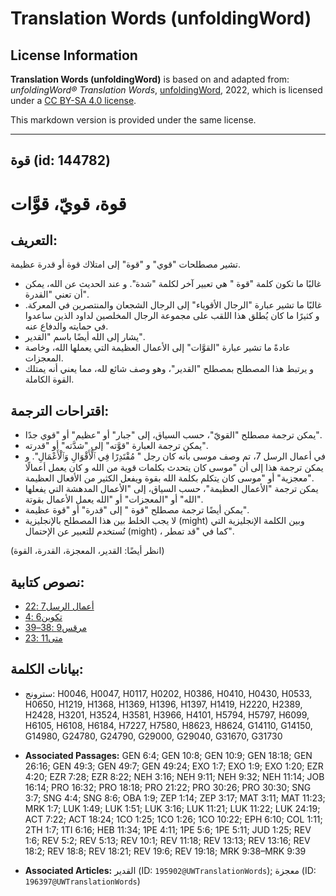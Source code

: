# Translation Words (unfoldingWord)

## License Information

**Translation Words (unfoldingWord)** is based on and adapted from: _unfoldingWord® Translation Words_, [unfoldingWord](https://unfoldingword.org/utw), 2022, which is licensed under a [CC BY-SA 4.0 license](https://creativecommons.org/licenses/by-sa/4.0/legalcode.en).

This markdown version is provided under the same license.



--------------------------------

## قوة (id: 144782)

قوة، قويّ، قوَّات
=================

التعريف:
--------

تشير مصطلحات "قوي" و "قوة" إلى امتلاك قوة أو قدرة عظيمة.

* غالبًا ما تكون كلمة "قوة " هي تعبير آخر لكلمة "شدة". و عند الحديث عن الله، يمكن أن تعني "القدرة".
* غالبًا ما تشير عبارة "الرجال الأقوياء" إلى الرجال الشجعان والمنتصرين في المعركة. و كثيرًا ما كان يُطلق هذا اللقب على مجموعة الرجال المخلصين لداود الذين ساعدوا في حمايته والدفاع عنه.
* يشار إلى الله أيضًا باسم "القدير".
* عادةً ما تشير عبارة "القوَّات" إلى الأعمال العظيمة التي يعملها الله، وخاصة المعجزات.
* و يرتبط هذا المصطلح بمصطلح "القدير"، وهو وصف شائع لله، مما يعني أنه يمتلك القوة الكاملة.

اقتراحات الترجمة:
-----------------

* يمكن ترجمة مصطلح "القويّ"، حسب السياق، إلى "جبار" أو "عظيم" أو "قوي جدًا".
* يمكن ترجمة العبارة "قوَّته" إلى "شدَّته" أو "قدرته".
* في أعمال الرسل 7، تم وصف موسى بأنه كان رجل " مُقْتَدِرًا فِي ٱلْأَقْوَالِ وَٱلْأَعْمَالِ". و يمكن ترجمة هذا إلى أن "موسى كان يتحدث بكلمات قوية من الله و كان يعمل أعمالًا معجزية" أو "موسى كان يتكلم بكلمة الله بقوة ويفعل الكثير من الأفعال العظيمة".
* يمكن ترجمة "الأعمال العظيمة"، حسب السياق، إلى "الأعمال المدهشة التي يفعلها الله" أو "المعجزات" أو "الله يعمل الأعمال بقوتة".
* يمكن أيضًا ترجمة مصطلح "قوة " إلى "قدرة" أو "قوة عظيمة".
* لا يجب الخلط بين هذا المصطلح بالإنجليزية (might) وبين الكلمة الإنجليزية التي تُستخدم للتعبير عن الإحتمال (might) ، كما في "قد تمطر".

(انظر أيضًا: القدير، المعجزة، القدرة، القوة)

نصوص كتابية:
------------

* [أعمال الرسل7 :22](https://ref.ly/Acts7:22)
* [تكوين6 :4](https://ref.ly/Gen6:4)
* [مرقس9 :38–39](https://ref.ly/Mark9:38-Mark9:39)
* [متى11 :23](https://ref.ly/Matt11:23)

بيانات الكلمة:
--------------

* سترونج: H0046, H0047, H0117, H0202, H0386, H0410, H0430, H0533, H0650, H1219, H1368, H1369, H1396, H1397, H1419, H2220, H2389, H2428, H3201, H3524, H3581, H3966, H4101, H5794, H5797, H6099, H6105, H6108, H6184, H7227, H7580, H8623, H8624, G14110, G14150, G14980, G24780, G24790, G29000, G29040, G31670, G31730

* **Associated Passages:** GEN 6:4; GEN 10:8; GEN 10:9; GEN 18:18; GEN 26:16; GEN 49:3; GEN 49:7; GEN 49:24; EXO 1:7; EXO 1:9; EXO 1:20; EZR 4:20; EZR 7:28; EZR 8:22; NEH 3:16; NEH 9:11; NEH 9:32; NEH 11:14; JOB 16:14; PRO 16:32; PRO 18:18; PRO 21:22; PRO 30:26; PRO 30:30; SNG 3:7; SNG 4:4; SNG 8:6; OBA 1:9; ZEP 1:14; ZEP 3:17; MAT 3:11; MAT 11:23; MRK 1:7; LUK 1:49; LUK 1:51; LUK 3:16; LUK 11:21; LUK 11:22; LUK 24:19; ACT 7:22; ACT 18:24; 1CO 1:25; 1CO 1:26; 1CO 10:22; EPH 6:10; COL 1:11; 2TH 1:7; 1TI 6:16; HEB 11:34; 1PE 4:11; 1PE 5:6; 1PE 5:11; JUD 1:25; REV 1:6; REV 5:2; REV 5:13; REV 10:1; REV 11:18; REV 13:13; REV 13:16; REV 18:2; REV 18:8; REV 18:21; REV 19:6; REV 19:18; MRK 9:38–MRK 9:39
* **Associated Articles:** القدير (ID: `195902@UWTranslationWords`); معجزة (ID: `196397@UWTranslationWords`)

